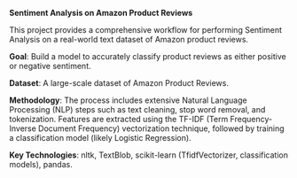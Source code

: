 **Sentiment Analysis on Amazon Product Reviews**

This project provides a comprehensive workflow for performing Sentiment Analysis on a real-world text dataset of Amazon product reviews.

**Goal**: Build a model to accurately classify product reviews as either positive or negative sentiment.

**Dataset**: A large-scale dataset of Amazon Product Reviews.

**Methodology**: The process includes extensive Natural Language Processing (NLP) steps such as text cleaning, stop word removal, and tokenization. Features are extracted using the TF-IDF (Term Frequency-Inverse Document Frequency) vectorization technique, followed by training a classification model (likely Logistic Regression).

**Key Technologies**: nltk, TextBlob, scikit-learn (TfidfVectorizer, classification models), pandas.
